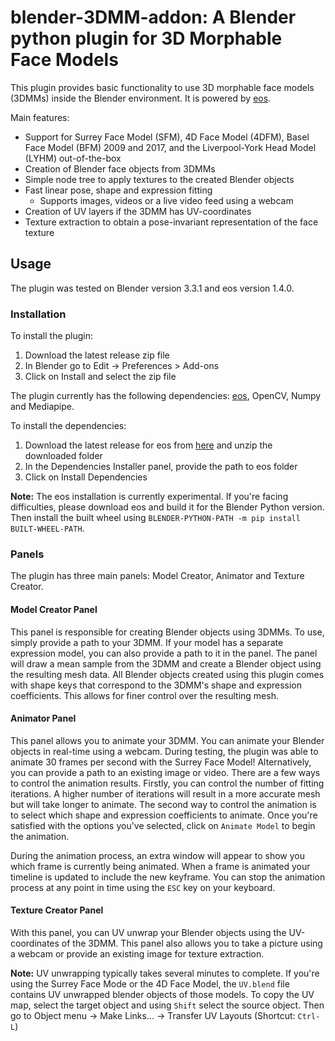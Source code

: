 # blender-3DMM-addon: A Blender python plugin for 3D Morphable Face Models

This plugin provides basic functionality to use 3D morphable face models (3DMMs) inside the Blender environment. It is powered by [eos](https://github.com/patrikhuber/eos).

Main features:
  * Support for Surrey Face Model (SFM), 4D Face Model (4DFM), Basel Face Model (BFM) 2009 and 2017, and the Liverpool-York Head Model (LYHM) out-of-the-box
  * Creation of Blender face objects from 3DMMs
  * Simple node tree to apply textures to the created Blender objects
  * Fast linear pose, shape and expression fitting
      * Supports images, videos or a live video feed using a webcam
  * Creation of UV layers if the 3DMM has UV-coordinates
  * Texture extraction to obtain a pose-invariant representation of the face texture


## Usage
The plugin was tested on Blender version 3.3.1 and eos version 1.4.0.

### Installation

To install the plugin:
  1. Download the latest release zip file
  2. In Blender go to Edit -> Preferences > Add-ons
  3. Click on Install and select the zip file

The plugin currently has the following dependencies: [eos](https://github.com/patrikhuber/eos), OpenCV, Numpy and Mediapipe.

To install the dependencies:
  1. Download the latest release for eos from [here](https://github.com/patrikhuber/eos/releases) and unzip the downloaded folder
  2. In the Dependencies Installer panel, provide the path to eos folder
  3. Click on Install Dependencies

**Note:** The eos installation is currently experimental. If you're facing difficulties, please download eos and build it for the Blender Python version. Then install the built wheel using `BLENDER-PYTHON-PATH -m pip install BUILT-WHEEL-PATH`.

### Panels

The plugin has three main panels: Model Creator, Animator and Texture Creator.

#### Model Creator Panel

This panel is responsible for creating Blender objects using 3DMMs. To use, simply provide a path to your 3DMM. If your model has a separate expression model, you can also provide a path to it in the panel. The panel will draw a mean sample from the 3DMM and create a Blender object using the resulting mesh data. All Blender objects created using this plugin comes with shape keys that correspond to the 3DMM's shape and expression coefficients. This allows for finer control over the resulting mesh.

#### Animator Panel

This panel allows you to animate your 3DMM. You can animate your Blender objects in real-time using a webcam. During testing, the plugin was able to animate 30 frames per second with the Surrey Face Model! Alternatively, you can provide a path to an existing image or video. There are a few ways to control the animation results. Firstly, you can control the number of fitting iterations. A higher number of iterations will result in a more accurate mesh but will take longer to animate. The second way to control the animation is to select which shape and expression coefficients to animate. Once you're satisfied with the options you've selected, click on `Animate Model` to begin the animation.

During the animation process, an extra window will appear to show you which frame is currently being animated. When a frame is animated your timeline is updated to include the new keyframe. You can stop the animation process at any point in time using the `ESC` key on your keyboard.

#### Texture Creator Panel

With this panel, you can UV unwrap your Blender objects using the UV-coordinates of the 3DMM. This panel also allows you to take a picture using a webcam or provide an existing image for texture extraction.

**Note:** UV unwrapping typically takes several minutes to complete. If you're using the Surrey Face Mode or the 4D Face Model, the `UV.blend` file contains UV unwrapped blender objects of those models. To copy the UV map, select the target object and using `Shift` select the source object. Then go to Object menu -> Make Links… -> Transfer UV Layouts (Shortcut: `Ctrl-L`)
